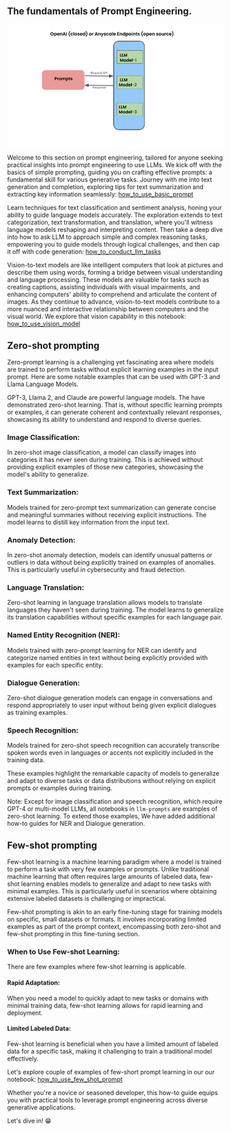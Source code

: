 ## The fundamentals of Prompt Engineering.

<img src="./images/prompt_req_resp.png" height="35%" width="%65">

Welcome to this section on prompt engineering, tailored for anyone seeking practical insights into prompt engineering to use LLMs. We kick off with the basics of simple prompting, guiding you on crafting effective prompts: a fundamental skill for various generative tasks. Journey with me into text generation and completion, exploring tips for text summarization and extracting key information seamlessly: [how_to_use_basic_prompt](./1_how_to_use_basic_prompt.ipynb)
    
Learn techniques for text classification and sentiment analysis, honing your ability to guide language models accurately. The exploration extends to text categorization, text transformation, and translation, where you'll witness language models reshaping and interpreting content. Then take a deep dive into how to ask LLM to approach simple and complex reasoning tasks, empowering you to guide models through logical challenges, and then cap it off with code generation: [how_to_conduct_llm_tasks](./2_how_to_conduct_llm_tasks.ipynb)

Vision-to-text models are like intelligent computers that look at pictures and describe them using words, forming a bridge between visual understanding and language processing. These models are valuable for tasks such as creating captions, assisting individuals with visual impairments, and enhancing computers' ability to comprehend and articulate the content of images. As they continue to advance, vision-to-text models contribute to a more nuanced and interactive relationship between computers and the visual world. We explore that vision capability in this notebook:
[how_to_use_vision_model](./3_how_to_use_vision_model.ipynb)

## Zero-shot prompting

Zero-prompt learning is a challenging yet fascinating area where models are trained to perform tasks without explicit learning examples in the input prompt. Here are some notable examples that can be used with GPT-3 and Llama Language Models.

GPT-3, Llama 2, and Claude are powerful language models. The have demonstrated zero-shot learning. That is, without specific learning prompts or examples, it can generate coherent and contextually relevant responses, showcasing its ability to understand and respond to diverse queries.

### Image Classification:

In zero-shot image classification, a model can classify images into categories it has never seen during training. This is achieved without providing explicit examples of those new categories, showcasing the model's ability to generalize.

### Text Summarization:

Models trained for zero-prompt text summarization can generate concise and meaningful summaries without receiving explicit instructions. The model learns to distill key information from the input text.

### Anomaly Detection:

In zero-shot anomaly detection, models can identify unusual patterns or outliers in data without being explicitly trained on examples of anomalies. This is particularly useful in cybersecurity and fraud detection.

### Language Translation:

Zero-shot learning in language translation allows models to translate languages they haven't seen during training. The model learns to generalize its translation capabilities without specific examples for each language pair.

### Named Entity Recognition (NER):

Models trained with zero-prompt learning for NER can identify and categorize named entities in text without being explicitly provided with examples for each specific entity.

### Dialogue Generation:

Zero-shot dialogue generation models can engage in conversations and respond appropriately to user input without being given explicit dialogues as training examples.

### Speech Recognition:

Models trained for zero-shot speech recognition can accurately transcribe spoken words even in languages or accents not explicitly included in the training data.

These examples highlight the remarkable capacity of models to generalize and adapt to diverse tasks or data distributions without relying on explicit prompts or examples during training. 

Note: Except for image classification and speech recognition, which require
GPT-4 or multi-model LLMs, all notebooks in `llm-prompts` are examples of zero-shot learning. To extend those examples, We have added additional how-to guides for NER and Dialogue generation.

## Few-shot prompting

Few-shot learning is a machine learning paradigm where a model is trained to perform a task with very few examples or prompts. Unlike traditional machine learning that often requires large amounts of labeled data, few-shot learning enables models to generalize and adapt to new tasks with minimal examples. This is particularly useful in scenarios where obtaining extensive labeled datasets is challenging or impractical.

Few-shot prompting is akin to an early fine-tuning stage for training models on specific, small datasets or formats. It involves incorporating limited examples as part of the prompt context, encompassing both zero-shot and few-shot prompting in this fine-tuning section.

### When to Use Few-shot Learning:

There are few examples where few-shot learning is applicable. 

#### Rapid Adaptation:

When you need a model to quickly adapt to new tasks or domains with minimal training data, few-shot learning allows for rapid learning and deployment.


#### Limited Labeled Data:

Few-shot learning is beneficial when you have a limited amount of labeled data for a specific task, making it challenging to train a traditional model effectively.

Let's explore couple of examples of few-short prompt learning in our our notebook: [how_to_use_few_shot_prompt](./5_how_to_use_few_shot_prompt.ipynb)

Whether you're a novice or seasoned developer, this how-to guide equips you with practical tools to leverage prompt engineering across diverse generative applications. 
    
 Let's dive in! 😁